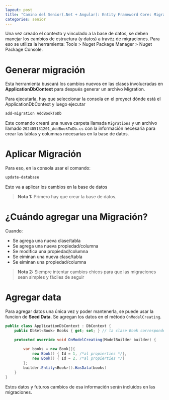 ```yaml
---
layout: post
title: "Camino del Senior(.Net + Angular): Entity Frameword Core: Migraciones"
categories: senior
---
```


Una vez creado el contexto y vinculado a la base de datos, se deben manejar los cambios de estructura (y datos) a travéz de migraciones<!--more-->. Para eso se utiliza la herramienta: Tools > Nuget Package Manager > Nuget Package Console.

# Generar migración
Esta herramienta buscará los cambios nuevos en las clases involucradas en **ApplicationDbContext** para después generar un archivo Migration.

Para ejecutarla, hay que seleccionar la consola en el proyect dónde está el ApplicationDbContext y luego ejecutar
```bash
add-migration AddBookToDb
```
Este comando creará una nueva carpeta llamada `Migrations` y un archivo llamado `202405131201_AddBookToDb.cs` con la información necesaria para crear las tablas y columnas necesarias en la base de datos.

# Aplicar Migración
Para eso, en la consola usar el comando:
```bash
update-database
```
Esto va a aplicar los cambios en la base de datos

> **Nota 1:** Primero hay que crear la base de datos.

# ¿Cuándo agregar una Migración?
Cuando:
* Se agrega una nueva clase/tabla
* Se agrega una nueva propiedad/columna
* Se modifica una propiedad/columna
* Se eiminan una nueva clase/tabla
* Se eiminan una propiedad/columna

> **Nota 2:** Siempre intentar cambios chicos para que las migraciones sean simples y fáciles de seguir

# Agregar data
Para agregar datos una única vez y poder mantenerla, se puede usar la funcion de **Seed Data**.
Se agregan los datos en el método `OnModelCreating`.
```csharp
public class ApplicationDbContext : DbContext {
    public DbSet<Book> Books { get; set; } // la clase Book corresponde a una tabla en la base de datos

    protected override void OnModelCreating(ModelBuilder builder) {
        
        var books = new Book[]{
            new Book() { Id = 1, /*al propierties */},
            new Book() { Id = 2, /*al propierties */}
        };
        builder.Entity<Book>().HasData(books)
    }
}
```
Estos datos y futuros cambios de esa información serán incluidos en las migraciones.